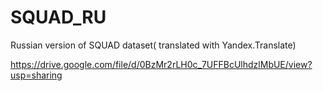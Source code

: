 # SQUAD_RU

Russian version of SQUAD dataset( translated with Yandex.Translate)

https://drive.google.com/file/d/0BzMr2rLH0c_7UFFBcUlhdzlMbUE/view?usp=sharing

